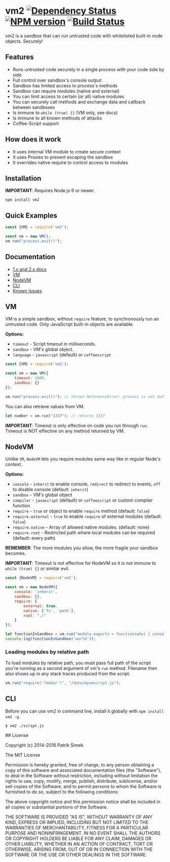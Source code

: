 # vm2 [![Dependency Status](https://david-dm.org/patriksimek/vm2.png)](https://david-dm.org/patriksimek/vm2) [![NPM version](https://badge.fury.io/js/vm2.png)](http://badge.fury.io/js/vm2) [![Build Status](https://secure.travis-ci.org/patriksimek/vm2.png)](http://travis-ci.org/patriksimek/vm2)

vm2 is a sandbox that can run untrusted code with whitelisted built-in node objects. Securely!

## Features

* Runs untrusted code securely in a single process with your code side by side
* Full control over sandbox's console output
* Sandbox has limited access to process's methods
* Sandbox can require modules (native and external)
* You can limit access to certain (or all) native modules
* You can securely call methods and exchange data and callback between sandboxes
* Is immune to `while (true) {}` (VM only, see docs)
* Is immune to all known methods of attacks
* Coffee-Script support

## How does it work

* It uses internal VM module to create secure context
* It uses Proxies to prevent escaping the sandbox
* It overrides native require to control access to modules

## Installation

**IMPORTANT**: Requires Node.js 6 or newer.

    npm install vm2

## Quick Examples

```javascript
const {VM} = require('vm2');

const vm = new VM();
vm.run("process.exit()");
```

## Documentation

* [1.x and 2.x docs](#todo)
* [VM](#vm)
* [NodeVM](#nodevm)
* [CLI](#cli)
* [Known Issues](#known-issues)

## VM

VM is a simple sandbox, without `require` feature, to synchronously run an untrusted code. Only JavaScript built-in objects are available.

**Options:**

* `timeout` - Script timeout in milliseconds. 
* `sandbox` - VM's global object.
* `language` - `javascript` (default) or `coffeescript`

```javascript
const {VM} = require('vm2');

const vm = new VM({
    timeout: 1000,
    sandbox: {}
});

vm.run("process.exit()"); // throws ReferenceError: process is not defined
```

You can also retrieve values from VM.

```javascript
let number = vm.run("1337"); // returns 1337
```

**IMPORTANT**: Timeout is only effective on code you run through `run`. Timeout is NOT effective on any method returned by VM.

## NodeVM

Unlike `VM`, `NodeVM` lets you require modules same way like in regular Node's context.

**Options:**

* `console` - `inherit` to enable console, `redirect` to redirect to events, `off` to disable console (default: `inherit`)
* `sandbox` - VM's global object
* `compiler` - `javascript` (default) or `coffeescript` or custom compiler function
* `require` - `true` or object to enable `require` method (default: `false`)
* `require.external` - `true` to enable `require` of external modules (default: `false`)
* `require.native` - Array of allowed native modules. (default: none)
* `require.root` - Restricted path where local modules can be required (default: every path)

**REMEMBER**: The more modules you allow, the more fragile your sandbox becomes.

**IMPORTANT**: Timeout is not effective for NodeVM so it is not immune to `while (true) {}` or similar evil.

```javascript
const {NodeVM} = require('vm2');

const vm = new NodeVM({
	console: 'inherit',
    sandbox: {},
    require: {
        external: true,
        native: ['fs', 'path'],
        root: "./"
    }
});

let functionInSandbox = vm.run("module.exports = function(who) { console.log('hello '+ who); }");
console.log(functionInSandbox('world'));
```

### Loading modules by relative path

To load modules by relative path, you must pass full path of the script you're running as a second argument of vm's `run` method. Filename then also shows up in any stack traces produced from the script.

```javascript
vm.run("require('foobar')", "/data/myvmscript.js");
```

## CLI

Before you can use vm2 in command line, install it globally with `npm install vm2 -g`.

```
$ vm2 ./script.js
```

<a name="license" />
## License

Copyright (c) 2014-2016 Patrik Simek

The MIT License

Permission is hereby granted, free of charge, to any person obtaining a copy of this software and associated documentation files (the "Software"), to deal in the Software without restriction, including without limitation the rights to use, copy, modify, merge, publish, distribute, sublicense, and/or sell copies of the Software, and to permit persons to whom the Software is furnished to do so, subject to the following conditions:

The above copyright notice and this permission notice shall be included in all copies or substantial portions of the Software.

THE SOFTWARE IS PROVIDED "AS IS", WITHOUT WARRANTY OF ANY KIND, EXPRESS OR IMPLIED, INCLUDING BUT NOT LIMITED TO THE WARRANTIES OF MERCHANTABILITY, FITNESS FOR A PARTICULAR PURPOSE AND NONINFRINGEMENT. IN NO EVENT SHALL THE AUTHORS OR COPYRIGHT HOLDERS BE LIABLE FOR ANY CLAIM, DAMAGES OR OTHER LIABILITY, WHETHER IN AN ACTION OF CONTRACT, TORT OR OTHERWISE, ARISING FROM, OUT OF OR IN CONNECTION WITH THE SOFTWARE OR THE USE OR OTHER DEALINGS IN THE SOFTWARE.
